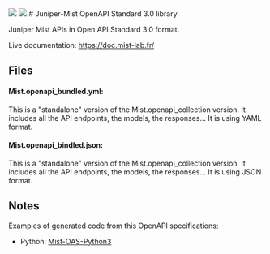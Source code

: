 <img src="https://img.shields.io/swagger/valid/3.0?specUrl=https%3A%2F%2Fraw.githubusercontent.com%2Ftmunzer%2FMist-OAS%2Fmain%2Fmist.openapi.yml">
<img src="https://img.shields.io/github/license/tmunzer/Mist-OAS">
# Juniper-Mist OpenAPI Standard 3.0 library

Juniper Mist APIs in Open API Standard 3.0 format.

Live documentation: https://doc.mist-lab.fr/

## Files
#### Mist.openapi_bundled.yml:
This is a "standalone" version of the Mist.openapi_collection version. It includes all the API endpoints, the models, the responses... It is using YAML format.
#### Mist.openapi_bindled.json:
This is a "standalone" version of the Mist.openapi_collection version. It includes all the API endpoints, the models, the responses... It is using JSON format.


## Notes
Examples of generated code from this OpenAPI specifications:
* Python: [Mist-OAS-Python3](https://github.com/tmunzer/Mist-OAS-Python3)

